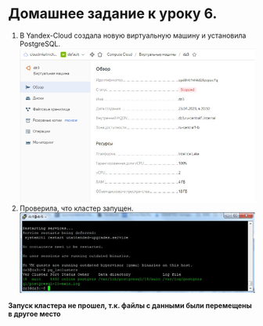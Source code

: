 # Домашнее задание к уроку 6. #
1. В Yandex-Cloud создала новую виртуальную машину и установила PostgreSQL.
![Шаг3](/3_0_CreateVM.jpg)  
1. Проверила, что кластер запущен.  
![Шаг3](/3_2_Cluster_Started.JPG)  

**Запуск кластера не прошел, т.к. файлы с данными были перемещены в другое место**  

